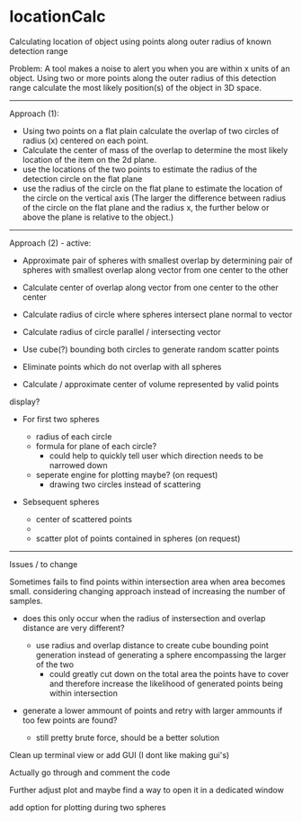 # locationCalc
 Calculating location of object using points along outer radius of known detection range

Problem:
A tool makes a noise to alert you when you are within x units of an object.
Using two or more points along the outer radius of this detection range calculate the most likely position(s) of the object in 3D space.



___________________________________________________________________________________________________________________________________________________________________________________

Approach (1):
- Using two points on a flat plain calculate the overlap of two circles of radius (x) centered on each point.
- Calculate the center of mass of the overlap to determine the most likely location of the item on the 2d plane.
- use the locations of the two points to estimate the radius of the detection circle on the flat plane
- use the radius of the circle on the flat plane to estimate the location of the circle on the vertical axis
(The larger the difference between radius of the circle on the flat plane and the radius x, the further below or above the plane is relative to the object.)
___________________________________________________________________________________________________________________________________________________________________________________

Approach (2) - active:
- Approximate pair of spheres with smallest overlap by determining pair of spheres with smallest overlap along vector from one center to the other
- Calculate center of overlap along vector from one center to the other center
- Calculate radius of circle where spheres intersect plane normal to vector
- Calculate radius of circle parallel / intersecting vector

- Use cube(?) bounding both circles to generate random scatter points
- Eliminate points which do not overlap with all spheres
- Calculate / approximate center of volume represented by valid points

display?
- For first two spheres
    - radius of each circle
    - formula for plane of each circle?
        -  could help to quickly tell user which direction needs to be narrowed down
    - seperate engine for plotting maybe? (on request)
        - drawing two circles instead of scattering

- Sebsequent spheres
    - center of scattered points
    - 
    - scatter plot of points contained in spheres (on request)

___________________________________________________________________________________________________________________________________________________________________________________

Issues / to change

Sometimes fails to find points within intersection area when area becomes small.
considering changing approach instead of increasing the number of samples.
 - does this only occur when the radius of instersection and overlap distance are very different?
    - use radius and overlap distance to create cube bounding point generation instead of generating a sphere encompassing the larger of the two
        - could greatly cut down on the total area the points have to cover and therefore increase the likelihood of generated points being within intersection

 - generate a lower ammount of points and retry with larger ammounts if too few points are found?
    - still pretty brute force, should be a better solution

Clean up terminal view or add GUI (I dont like making gui's)

Actually go through and comment the code

Further adjust plot and maybe find a way to open it in a dedicated window

add option for plotting during two spheres

